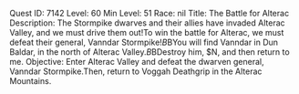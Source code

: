 Quest ID: 7142
Level: 60
Min Level: 51
Race: nil
Title: The Battle for Alterac
Description: The Stormpike dwarves and their allies have invaded Alterac Valley, and we must drive them out!To win the battle for Alterac, we must defeat their general, Vanndar Stormpike!$B$BYou will find Vanndar in Dun Baldar, in the north of Alterac Valley.$B$BDestroy him, $N, and then return to me.
Objective: Enter Alterac Valley and defeat the dwarven general, Vanndar Stormpike.Then, return to Voggah Deathgrip in the Alterac Mountains.
